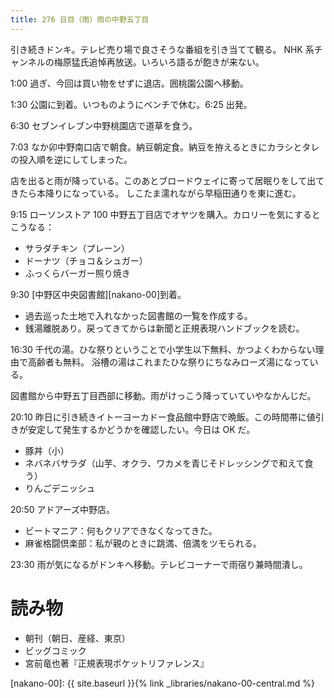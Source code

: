 ```yaml
---
title: 276 日目（雨）雨の中野五丁目
---
```


引き続きドンキ。テレビ売り場で良さそうな番組を引き当てて観る。
NHK 系チャンネルの梅原猛氏追悼再放送。いろいろ語るが飽きが来ない。

1:00 過ぎ、今回は買い物をせずに退店。囲桃園公園へ移動。

1:30 公園に到着。いつものようにベンチで休む。6:25 出発。

6:30 セブンイレブン中野桃園店で道草を食う。

7:03 なか卯中野南口店で朝食。納豆朝定食。納豆を拵えるときにカラシとタレの投入順を逆にしてしまった。

店を出ると雨が降っている。このあとブロードウェイに寄って居眠りをして出てきたら本降りになっている。
しこたま濡れながら早稲田通りを東に進む。

9:15 ローソンストア 100 中野五丁目店でオヤツを購入。カロリーを気にするとこうなる：
* サラダチキン（プレーン）
* ドーナツ（チョコ＆シュガー）
* ふっくらバーガー照り焼き

9:30 [中野区中央図書館][nakano-00]到着。
* 過去巡った土地で入れなかった図書館の一覧を作成する。
* 銭湯離脱あり。戻ってきてからは新聞と正規表現ハンドブックを読む。

16:30 千代の湯。ひな祭りということで小学生以下無料、かつよくわからない理由で高齢者も無料。
浴槽の湯はこれまたひな祭りにちなみローズ湯になっている。

図書館から中野五丁目西部に移動。雨がけっこう降っていていやなかんじだ。

20:10 昨日に引き続きイトーヨーカドー食品館中野店で晩飯。この時間帯に値引きが安定して発生するかどうかを確認したい。今日は OK だ。
* 豚丼（小）
* ネバネバサラダ（山芋、オクラ、ワカメを青じそドレッシングで和えて食う）
* りんごデニッシュ

20:50 アドアーズ中野店。
* ビートマニア：何もクリアできなくなってきた。
* 麻雀格闘倶楽部：私が親のときに跳満、倍満をツモられる。

23:30 雨が気になるがドンキへ移動。テレビコーナーで雨宿り兼時間潰し。

# 読み物

* 朝刊（朝日、産経、東京）
* ビッグコミック
* 宮前竜也著『正規表現ポケットリファレンス』

[nakano-00]: {{ site.baseurl }}{% link _libraries/nakano-00-central.md %}
